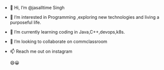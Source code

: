 - 👋 Hi, I’m @jasalltime Singh
- 👀 I’m interested in Programming ,exploring new technologies and living a purposeful life.
- 🌱 I’m currently learning coding in Java,C++,devops,k8s.
- 💞️ I’m looking to collaborate on commclassroom
- 📫 Reach me out on instagram 

  😄😀

